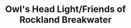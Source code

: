 ---
layout: repo
title: "Owl's Head Light/Friends of Rockland Breakwater"
id: 3300
permalink: repos/3300/
---